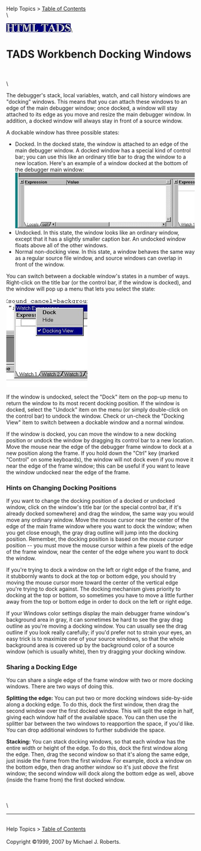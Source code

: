 Help Topics \> [Table of Contents](wbcont.htm)\
\

![](../htmltads.jpg)\

# TADS Workbench Docking Windows

\
\
\

The debugger\'s stack, local variables, watch, and call history windows
are \"docking\" windows. This means that you can attach these windows to
an edge of the main debugger window; once docked, a window will stay
attached to its edge as you move and resize the main debugger window. In
addition, a docked window will always stay in front of a source window.

A dockable window has three possible states:

-   Docked. In the docked state, the window is attached to an edge of
    the main debugger window. A docked window has a special kind of
    control bar; you can use this like an ordinary title bar to drag the
    window to a new location. Here\'s an example of a window docked at
    the bottom of the debugger main window:
    ![](dock1.jpg)
-   Undocked. In this state, the window looks like an ordinary window,
    except that it has a slightly smaller caption bar. An undocked
    window floats above all of the other windows.
-   Normal non-docking view. In this state, a window behaves the same
    way as a regular source file window, and source windows can overlap
    in front of the window.

You can switch between a dockable window\'s states in a number of ways.
Right-click on the title bar (or the control bar, if the window is
docked), and the window will pop up a menu that lets you select the
state:

![](dock2.jpg)

If the window is undocked, select the \"Dock\" item on the pop-up menu
to return the window to its most recent docking position. If the window
is docked, select the \"Undock\" item on the menu (or simply
double-click on the control bar) to undock the window. Check or un-check
the \"Docking View\" item to switch between a dockable window and a
normal window.

If the window is docked, you can move the window to a new docking
position or undock the window by dragging its control bar to a new
location. Move the mouse near the edge of the debugger frame window to
dock at a new position along the frame. If you hold down the \"Ctrl\"
key (marked \"Control\" on some keyboards), the window will not dock
even if you move it near the edge of the frame window; this can be
useful if you want to leave the window undocked near the edge of the
frame.

### Hints on Changing Docking Positions

If you want to change the docking position of a docked or undocked
window, click on the window\'s title bar (or the special control bar, if
it\'s already docked somewhere) and drag the window, the same way you
would move any ordinary window. Move the mouse cursor near the center of
the edge of the main frame window where you want to dock the window;
when you get close enough, the gray drag outline will jump into the
docking position. Remember, the docking position is based on the *mouse
cursor* position \-- you must move the mouse cursor within a few pixels
of the edge of the frame window, near the center of the edge where you
want to dock the window.

If you\'re trying to dock a window on the left or right edge of the
frame, and it stubbornly wants to dock at the top or bottom edge, you
should try moving the mouse cursor more toward the center of the
vertical edge you\'re trying to dock against. The docking mechanism
gives priority to docking at the top or bottom, so sometimes you have to
move a little further away from the top or bottom edge in order to dock
on the left or right edge.

If your Windows color settings display the main debugger frame window\'s
background area in gray, it can sometimes be hard to see the gray drag
outline as you\'re moving a docking window. You can usually see the drag
outline if you look really carefully; if you\'d prefer not to strain
your eyes, an easy trick is to maximize one of your source windows, so
that the whole background area is covered up by the background color of
a source window (which is usually white), then try dragging your docking
window.

### Sharing a Docking Edge

You can share a single edge of the frame window with two or more docking
windows. There are two ways of doing this.

**Splitting the edge:** You can put two or more docking windows
side-by-side along a docking edge. To do this, dock the first window,
then drag the second window over the first docked window. This will
split the edge in half, giving each window half of the available space.
You can then use the splitter bar between the two windows to reapportion
the space, if you\'d like. You can drop additional windows to further
subdivide the space.

**Stacking:** You can stack docking windows, so that each window has the
entire width or height of the edge. To do this, dock the first window
along the edge. Then, drag the second window so that it\'s along the
same edge, just inside the frame from the first window. For example,
dock a window on the bottom edge, then drag another window so it\'s just
*above* the first window; the second window will dock along the bottom
edge as well, above (inside the frame from) the first docked window.\
\
\
\
\

------------------------------------------------------------------------

\
Help Topics \> [Table of Contents](wbcont.htm)\
\
Copyright ©1999, 2007 by Michael J. Roberts.
